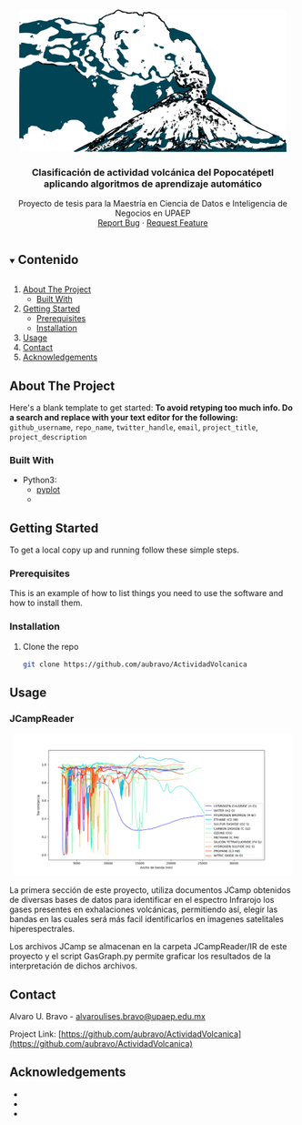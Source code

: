 <br />
<p align="center">
  <a href="https://github.com/aubravo/ActividadVolcanica">
    <img src="images/popocatepetl_logo.png" alt="Popocatepetl" height="250">
  </a>

  <h3 align="center">Clasificación de actividad volcánica del Popocatépetl aplicando algoritmos de aprendizaje automático</h3>

  <p align="center">
    Proyecto de tesis para la Maestría en Ciencia de Datos e Inteligencia de Negocios en UPAEP
    <br />
    <a href="https://github.com/aubravo/ActividadVolcanica/issues">Report Bug</a>
    ·
    <a href="https://github.com/aubravo/ActividadVolcanica/issues">Request Feature</a>
  </p>
</p>



<!-- TABLE OF CONTENTS -->
<details open="open">
  <summary><h2 style="display: inline-block">Contenido</h2></summary>
  <ol>
    <li>
      <a href="#about-the-project">About The Project</a>
      <ul>
        <li><a href="#built-with">Built With</a></li>
      </ul>
    </li>
    <li>
      <a href="#getting-started">Getting Started</a>
      <ul>
        <li><a href="#prerequisites">Prerequisites</a></li>
        <li><a href="#installation">Installation</a></li>
      </ul>
    </li>
    <li><a href="#usage">Usage</a></li>
    <li><a href="#contact">Contact</a></li>
    <li><a href="#acknowledgements">Acknowledgements</a></li>
  </ol>
</details>



<!-- ABOUT THE PROJECT -->
## About The Project



Here's a blank template to get started:
**To avoid retyping too much info. Do a search and replace with your text editor for the following:**
`github_username`, `repo_name`, `twitter_handle`, `email`, `project_title`, `project_description`


### Built With

* Python3:
  * [pyplot](https://matplotlib.org/stable/tutorials/introductory/pyplot.html)
  * []()



<!-- GETTING STARTED -->
## Getting Started

To get a local copy up and running follow these simple steps.

### Prerequisites

This is an example of how to list things you need to use the software and how to install them.



### Installation

1. Clone the repo
   ```sh
   git clone https://github.com/aubravo/ActividadVolcanica
   ```




<!-- USAGE EXAMPLES -->
## Usage

### JCampReader
<p align="center">
  <a href="https://github.com/aubravo/ActividadVolcanica">
    <img src="images/gas_graph.png" alt="Gas Graph in Infrared" height="250">
  </a>
</p>

La primera sección de este proyecto, utiliza documentos JCamp obtenidos de diversas bases de datos para identificar en el espectro Infrarojo los gases presentes en exhalaciones volcánicas, permitiendo así, elegir las bandas en las cuales será más facil identificarlos en imagenes satelitales hiperespectrales.

Los archivos JCamp se almacenan en la carpeta JCampReader/IR de este proyecto y el script GasGraph.py permite graficar los resultados de la interpretación de dichos archivos.



<!-- CONTACT -->
## Contact

Alvaro U. Bravo - [alvaroulises.bravo@upaep.edu.mx](mailto:alvaroulises.bravo@upaep.edu.mx)

Project Link: [https://github.com/aubravo/ActividadVolcanica](https://github.com/aubravo/ActividadVolcanica)



<!-- ACKNOWLEDGEMENTS -->
## Acknowledgements

* []()
* []()
* []()
